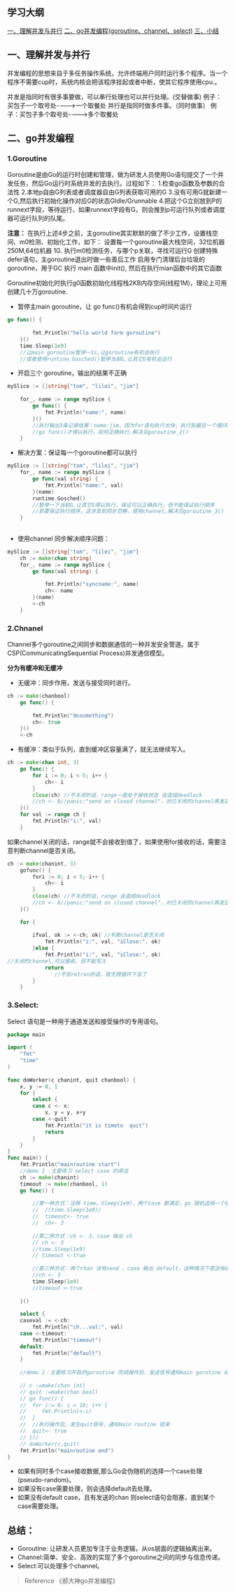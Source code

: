 ## 学习大纲
[一、理解并发与并行](#1)
[二、go并发编程(goroutine、channel、select)](#2)
[三、小结](#3)


## 一、理解并发与并行

  并发编程的思想来自于多任务操作系统，允许终端用户同时运行多个程序。当一个程序不需要cup时，系统内核会把该程序挂起或者中断，使其它程序使用cpu.。
 

并发是指同时有很多事要做，可以串行处理也可以并行处理。(交替做事)
例子：买包子一个取号处---->一个取餐处
并行是指同时做多件事。（同时做事）
例子：买包子多个取号处---->多个取餐处
 
## 二、go并发编程
  
### 1.Goroutine

Goroutine是由Go的运行时创建和管理，做为研发人员使用Go语句提交了一个并发任务，然后Go运行时系统并发的去执行。过程如下：
1.检查go函数及参数的合法性
2.本地p自由G列表或者调度器自由G列表获取可用的G
3.没有可用G就新建一个G,然后执行初始化操作对应G的状态GIdle/Grunnable
4.把这个G立刻放到P的runnext字段，等待运行，如果runnext字段有G，则会推到p可运行队列或者调度器可运行队列的队尾。
 
**注意：**
在执行上述4步之前，主goroutine其实默默的做了不少工作，设置栈空间、m0检测、初始化工作，如下：
设置每一个goroutine最大栈空间，32位机器 250M,64位机器 1G.
执行m0检测任务，与哪个p关联，寻找可运行G
创建特殊 defer语句，主goroutine退出时做一些善后工作
启用专门清理后台垃圾的goroutine，用于GC
执行 main 函数中init(), 然后在执行mian函数中的其它函数
 
Goroutine初始化时执行g0函数初始化线程栈2KB内存空间(线程1M)，理论上可用创建几十万goroutine.


* 暂停主main goroutine，让 go func()有机会得到cup时间片运行
~~~go
go func() {
 
        fmt.Println("hello world form goroutine")
    }()
    time.Sleep(1e9)
    //让main goroutine暂停一1s,让goroutine有机会执行
    //或者使用runtine.Gosched()暂停当前G,让其它G有机会运行
 ~~~
 

* 开启三个 goroutine，输出的结果不正确
~~~go
mySlice := []string{"tom", "lilei", "jim"}
 
    for_, name := range mySlice {
        go func() {
            fmt.Println("name:", name)
        }()
        //执行输出3条记录结果：name:jim，因为for语句执行太快，执行到最后一个循环name=jim,然后
        //go func()才得以执行，如何正确执行,解决见goroutine_2()
    }
 ~~~
 
* 解决方案：保证每一个goroutine都可以执行
~~~go
mySlice := []string{"tom", "lilei", "jim"}
    for_, name := range mySlice {
        go func(val string) {
            fmt.Println("name:", val)
        }(name)
        runtime.Gosched()
        //暂停一下当前G,让其它G得以执行，保证可以正确执行，但不能保证执行顺序
        //若要保证执行顺序，这涉及到同步范畴，使用channel,解决见goroutine_3()
    }
 
 ~~~
 
* 使用channel 同步解决顺序问题：

~~~go
mySlice := []string{"tom", "lilei", "jim"}
    ch := make(chan string)
    for_, name := range mySlice {
        go func(val string) {
 
            fmt.Println("syncname:", name)
            ch<- name
        }(name)
        <-ch
    }
 ~~~
 
### 2.Chnanel
 Channel多个goroutine之间同步和数据通信的一种并发安全管道。属于CSP(CommunicatingSequential Process)并发通信模型。
 
 **分为有缓冲和无缓冲**

* 无缓冲：同步作用，发送与接受同时进行。
~~~go
ch := make(chanbool)
    go func() {
 
        fmt.Println("dosomething")
        ch<- true
    }()
    <-ch
 ~~~
 
* 有缓冲：类似于队列，直到缓冲区容量满了，就无法继续写入。

~~~go
ch := make(chan int, 3)
    go func() {
        for i := 0; i < 5; i++ {
            ch<- i
        }
        close(ch) //不关闭的话，range一直处于接收状态 会造成deadlock
        //ch <- 8//panic:"send on closed channel"，对已关闭的channel再发送数据会panic
    }()
    for val := range ch {
        fmt.Println("i:", val)
    }
 ~~~
 
如果channel关闭的话，range就不会接收到值了，如果使用for接收的话，需要注意判断channel是否关闭。
~~~go
ch := make(chanint, 3)
    gofunc() {
        fori := 0; i < 5; i++ {
            ch<- i
        }
        close(ch) //不关闭的话，range 会造成deadlock
        //ch <- 8//panic:"send on closed channel"，对已关闭的channel再发送数据会panic
    }()
    
    for {
 
        ifval, ok := <-ch; ok{ //判断channel是否关闭
            fmt.Println("i:", val, "iClose:", ok)
        }else {
            fmt.Println("i:", val, "iClose:", ok)
//关闭的channel,可以接收，但不能写入
            return                
               //不加retrun的话，就无限循环下去了
        }
    }
 ~~~
 
### 3.Select:
Select 语句是一种用于通道发送和接受操作的专用语句。

~~~go 
package main
 
import (
    "fmt"
    "time"
)
 
func doWorker(c chanint, quit chanbool) {
    x, y := 0, 1
    for {
        select {
        case c <- x:
            x, y = y, x+y
        case <-quit:
            fmt.Println("it is timeto  quit")
            return
        }
    }
}
func main() {
    fmt.Println("mainroutine start")
    //demo 1 :主要练习 select case 的用法
    ch := make(chanint)
    timeout := make(chanbool, 1)
    go func() {
 
        //第一种方式：注释 time。Sleep(1e9)，两个case 都满足，go 随机选择一个执行
        //  //time.Sleep(1e9)/
        //  timeout<- true
        //  ch<- 3
 
        //第二种方式：ch <- 3，case 输出 ch
        // ch <- 3
        //time.Sleep(1e9)
        // timeout <-true
 
        //第三种方式：两个chan 没有send ，case 输出 default，这种情况下若没有default 分支，造成deadlock
        //ch <- 3
        time.Sleep(1e9)
        //timeout <-true
 
    }()
 
    select {
    caseval := <-ch:
        fmt.Println("ch...val:", val)
    case <-timeout:
        fmt.Println("timeout")
    default:
        fmt.Println("default")
    }
 
    //demo 2：主要练习开启的goroutine 完成操作后，发送信号通知main gorotine 结束。
 
    // c :=make(chan int)
    // quit :=make(chan bool)
    // go func() {
    //  for i:= 0; i < 10; i++ {
    //     fmt.Println(<-c)
    //  }
    //  //执行操作后，发生quit信号，通知main routine 结束
    //  quit<- true
    // }()
    // doWorker(c,quit)
    fmt.Println("mainroutine end")
}
 ~~~
 
* 如果有同时多个case接收数据,那么Go会伪随机的选择一个case处理(pseudo-random)。
* 如果没有case需要处理，则会选择default去处理。
* 如果没有default case，且有发送的chan 则select语句会阻塞，直到某个case需要处理。
 
 
## 总结：
* Goroutine: 让研发人员更加专注于业务逻辑，从os层面的逻辑抽离出来。
* Channel:简单、安全、高效的实现了多个goroutine之间的同步与信息传递。
* Select:可以处理多个channel。

> Reference
《郝大神go并发编程》
